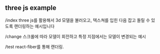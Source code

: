 ## three js example

/index
three js를 활용해서 3d 모델을 불러오고, 텍스쳐를 입힌 다음 잡고 돌릴 수 있도록 랜더링하는 예시입니다

/change
스크롤에 따라 모델이 회전하고 특정 지점에서는 모델이 변경되는 예시

/test
react-fiber를 통해 랜더링.
